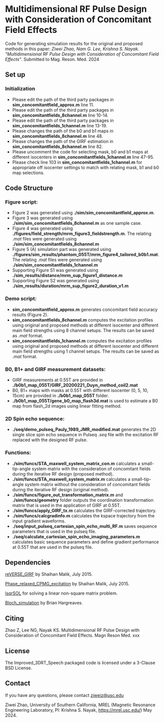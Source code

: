 # Multidimensional RF Pulse Design with Consideration of Concomitant Field Effects
 
Code for generating simulation results for the original and proposed methods in this paper: *Ziwei Zhao, Nam G. Lee, Krishna S. Nayak. "Multidimensional RF Pulse Design with Consideration of Concomitant Field Effects"*. Submitted to Mag. Reson. Med. 2024

## Set up

### Initialization
 - Please edit the path of the third party packages in **sim_concomitantfield_approx.m** line 11.
 - Please edit the path of the third party packages in **sim_concomitantfields_8channel.m** line 10-14.
 - Please edit the path of the third party packages in **sim_concomitantfields_1channel.m** line 13-19.
 - Please changes the path of the b0 and b1 maps in **sim_concomitantfields_8channel.m** line 48.
 - Please changes the path of the GIRF estimation in **sim_concomitantfields_8channel.m** line 82.
 - Please uncomment the code for selecting mask, b0 and b1 maps at different isocenters in **sim_concomitantfields_1channel.m** line 47-95.
 - Please check line 103 in **sim_concomitantfields_1channel.m** for appropriate off isocenter settings to match with relating mask, b1 and b0 map selections. 

## Code Structure
 
### Figure script: 
- Figure 2 was generated using **./sim/sim_concomitantfield_approx.m**.
- Figure 3 was generated using **./sim/sim_concomitantfields_8channel.m** as one sample case. 
- Figure 4 was generated using **./figures/field_strength/mrm_figure3_fieldstrength.m**. The relating *.mat* files were generated using **./sim/sim_concomitantfields_8channel.m**
- Figure 5 (A) simulation part was generated using **./figures/sim_results/phantom_055T/mrm_figure4_tailored_b0b1.mat**. The relating *.mat* files were generated using **./sim/sim_concomitantfields_1channel.m**
- Supporting Figure S1 was generated using **./sim_results/distance/mrm_sup_figure1_distance.m**
- Supporting Figure S2 was generated using **./sim_results/duration/mrm_sup_figure2_duration_v1.m**

### Demo script: 
- **sim_concomitantfield_approx.m** generates concomitant field accuracy results (Figure 2).
- **sim_concomitantfields_8channel.m** computes the excitation profiles using original and proposed methods at different isocenter and different main field strengths using 8 channel setups. The results can be saved as *.mat* format.
- **sim_concomitantfields_1channel.m** computes the excitation profiles using original and proposed methods at different isocenter and different main field strengths using 1 channel setups. The results can be saved as *.mat* format.

### B0, B1+ and GIRF measurement datasets: 
- GIRF measurements at 0.55T are provided in **./b0b1_map_055T/GIRF_20200221_Duyn_method_coil2.mat** 
- B0, B1+ maps with masks at 0.55T with different isocenter (0, 5, 10, 15cm) are provided in **./b0b1_map_055T** folder.
- **./b0b1_map_055T/gene_b0_map_flash3d.mat** is used to estimate a B0 map from flash_2d images using linear fitting method.

### 2D Spin echo sequence:
- **./seq/demo_pulseq_Pauly_1989_JMR_modified.mat** generates the 2D single slice spin echo sequence in Pulseq *.seq* file with the excitation RF replaced with the designed RF pulse.

### Functions: 
- **./sim/funcs/STA_maxwell_system_matrix_con.m** calculates a small-tip-angle system matrix with the consideration of concomitant fields during the iterative RF design (proposed method).
- **./sim/funcs/STA_maxwell_system_matrix.m** calculates a small-tip-angle system matrix without the consideration of concomitant fields during the iterative RF design (original method).
- **./sim/funcs/figure_out_transformation_matrix.m** and **./sim/funcs/geometry** folder outputs the coordination transformation matrix that is used in the application of GIRF at 0.55T.
- **./sim/funcs/apply_GIRF_tx.m** calculates the GIRF-corrected trajectory.
- **./sim/funcs/calcgradinfo.m** calculates the kspace trajectory from the input gradient waveforms.
- **./seq/input_pulseq_cartesian_spin_echo_multi_RF.m** saves sequence parameters that is used in the pulseq file.
- **./seq/calculate_cartesian_spin_echo_imaging_parameters.m** calculates basic sequence parameters and define gradient performance at 0.55T that are used in the pulseq file.


## Dependencies
[reVERSE_GIRF](https://github.com/mriphysics/reverse-GIRF?tab=readme-ov-file) by Shaihan Malik, July 2015.

[Phase_relaxed_CPMG_excitation](https://github.com/mriphysics/phase_relaxed_CPMG_excitation) by Shaihan Malik, July 2015.

[lsqrSOL](https://github.com/areslp/matlab/tree/master/lsqrSOL) for solving a linear non-square matrix problem. 

[Bloch_simulation](http://mrsrl.stanford.edu/~brian/blochsim/) by Brian Hargreaves. 


 ## Citing
 Zhao Z, Lee NG, Nayak KS. Multidimensional RF Pulse Design with Consideration of Concomitant Field Effects. Magn Reson Med. xxx
 
 ## License
 The Improved_3DRT_Speech packaged code is licensed under a 3-Clause BSD License.

 ## Contact
 If you have any questions, please contact ziweiz@usc.edu

 Ziwei Zhao, University of Southern California, MREL (Magnetic Resonance Engineering Laboratory, PI: Krishna S. Nayak, https://mrel.usc.edu/) May 2024.



